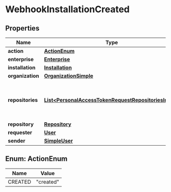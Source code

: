 

# WebhookInstallationCreated


## Properties

| Name | Type | Description | Notes |
|------------ | ------------- | ------------- | -------------|
|**action** | [**ActionEnum**](#ActionEnum) |  |  |
|**enterprise** | [**Enterprise**](Enterprise.md) |  |  [optional] |
|**installation** | [**Installation**](Installation.md) |  |  |
|**organization** | [**OrganizationSimple**](OrganizationSimple.md) |  |  [optional] |
|**repositories** | [**List&lt;PersonalAccessTokenRequestRepositoriesInner&gt;**](PersonalAccessTokenRequestRepositoriesInner.md) | An array of repository objects that the installation can access. |  [optional] |
|**repository** | [**Repository**](Repository.md) |  |  [optional] |
|**requester** | [**User**](User.md) |  |  [optional] |
|**sender** | [**SimpleUser**](SimpleUser.md) |  |  |



## Enum: ActionEnum

| Name | Value |
|---- | -----|
| CREATED | &quot;created&quot; |




